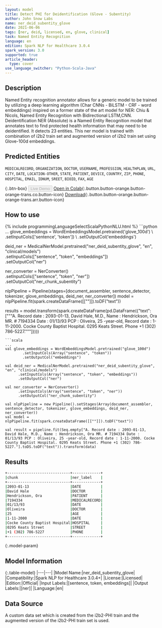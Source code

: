 ```yaml
---
layout: model
title: Detect PHI for Deidentification (Glove - Subentity)
author: John Snow Labs
name: ner_deid_subentity_glove
date: 2021-06-06
tags: [ner, deid, licensed, en, glove, clinical]
task: Named Entity Recognition
language: en
edition: Spark NLP for Healthcare 3.0.4
spark_version: 3.0
supported: true
article_header:
  type: cover
use_language_switcher: "Python-Scala-Java"
---
```


## Description

Named Entity recognition annotator allows for a generic model to be trained by utilizing a deep learning algorithm (Char CNNs - BiLSTM - CRF - word embeddings) inspired on a former state of the art model for NER: Chiu & Nicols, Named Entity Recognition with Bidirectional LSTM,CNN. Deidentification NER (Absolute) is a Named Entity Recognition model that annotates text to find protected health information that may need to be deidentified. It detects 23 entities. This ner model is trained with combination of i2b2 train set and augmented version of i2b2 train set using Glove-100d embeddings.

## Predicted Entities

`MEDICALRECORD`, `ORGANIZATION`, `DOCTOR`, `USERNAME`, `PROFESSION`, `HEALTHPLAN`, `URL`, `CITY`, `DATE`, `LOCATION-OTHER`, `STATE`, `PATIENT`, `DEVICE`, `COUNTRY`, `ZIP`, `PHONE`, `HOSPITAL`, `EMAIL`, `IDNUM`, `SREET`, `BIOID`, `FAX`, `AGE`

{:.btn-box}
<button class="button button-orange" disabled>Live Demo</button>
[Open in Colab](https://colab.research.google.com/github/JohnSnowLabs/spark-nlp-workshop/blob/master/tutorials/Certification_Trainings/Healthcare/4.Clinical_DeIdentification.ipynb){:.button.button-orange.button-orange-trans.co.button-icon}
[Download](https://s3.amazonaws.com/auxdata.johnsnowlabs.com/clinical/models/deid_ner_subentity_glove_en_3.0.4_3.0_1623015533538.zip){:.button.button-orange.button-orange-trans.arr.button-icon}

## How to use



<div class="tabs-box" markdown="1">
{% include programmingLanguageSelectScalaPythonNLU.html %}
```python
...
glove_embeddings = WordEmbeddingsModel.pretrained('glove_100d') \
        .setInputCols(['sentence', 'token']) \
        .setOutputCol('embeddings')

deid_ner = MedicalNerModel.pretrained("ner_deid_subentity_glove", "en", "clinical/models") \
      .setInputCols(["sentence", "token", "embeddings"]) \
      .setOutputCol("ner")

ner_converter = NerConverter()\
      .setInputCols(["sentence", "token", "ner"])\
      .setOutputCol("ner_chunk_subentity")

nlpPipeline = Pipeline(stages=[document_assembler, sentence_detector, tokenizer, glove_embeddings, deid_ner, ner_converter])
model = nlpPipeline.fit(spark.createDataFrame([[""]]).toDF("text"))

results = model.transform(spark.createDataFrame(pd.DataFrame({"text": ["""A. Record date : 2093-01-13, David Hale, M.D., Name : Hendrickson, Ora MR. # 7194334 Date : 01/13/93 PCP : Oliveira, 25 -year-old, Record date : 1-11-2000. Cocke County Baptist Hospital. 0295 Keats Street. Phone +1 (302) 786-5227."""]})))
```
```scala
...
val glove_embeddings = WordEmbeddingsModel.pretrained("glove_100d") 
        .setInputCols(Array("sentence", "token")) 
        .setOutputCol("embeddings")

val deid_ner = MedicalNerModel.pretrained("ner_deid_subentity_glove", "en", "clinical/models") 
      .setInputCols(Array("sentence", "token", "embeddings")) 
      .setOutputCol("ner")

val ner_converter = NerConverter()
      .setInputCols(Array("sentence", "token", "ner"))
      .setOutputCol("ner_chunk_subentity")

val nlpPipeline = new Pipeline().setStages(Array(document_assembler, sentence_detector, tokenizer, glove_embeddings, deid_ner, ner_converter))
val model = nlpPipeline.fit(spark.createDataFrame([[""]]).toDF("text"))

val result = pipeline.fit(Seq.empty["A. Record date : 2093-01-13, David Hale, M.D., Name : Hendrickson, Ora MR. # 7194334 Date : 01/13/93 PCP : Oliveira, 25 -year-old, Record date : 1-11-2000. Cocke County Baptist Hospital. 0295 Keats Street. Phone +1 (302) 786-5227."].toDS.toDF("text")).transform(data)
```
</div>

## Results

```bash
+-----------------------------+-------------+
|chunk                        |ner_label    |
+-----------------------------+-------------+
|2093-01-13                   |DATE         |
|David Hale                   |DOCTOR       |
|Hendrickson, Ora             |PATIENT      |
|7194334                      |MEDICALRECORD|
|01/13/93                     |DATE         |
|Oliveira                     |DOCTOR       |
|25                           |AGE          |
|1-11-2000                    |DATE         |
|Cocke County Baptist Hospital|HOSPITAL     |
|0295 Keats Street            |STREET       |
|+1 (302) 786-5227            |PHONE        |
+-----------------------------+-------------+
```

{:.model-param}
## Model Information

{:.table-model}
|---|---|
|Model Name:|ner_deid_subentity_glove|
|Compatibility:|Spark NLP for Healthcare 3.0.4+|
|License:|Licensed|
|Edition:|Official|
|Input Labels:|[sentence, token, embeddings]|
|Output Labels:|[ner]|
|Language:|en|

## Data Source

A custom data set which is created from the i2b2-PHI train and the augmented version of the i2b2-PHI train set is used.
